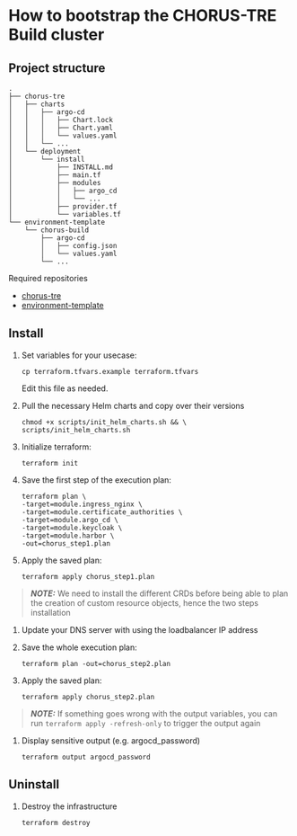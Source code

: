# How to bootstrap the CHORUS-TRE Build cluster

## Project structure

```
.
├── chorus-tre
│   ├── charts
│   │   ├── argo-cd
│   │   │   ├── Chart.lock
│   │   │   ├── Chart.yaml
│   │   │   └── values.yaml
│   │   └── ...
│   └── deployment
│       └── install
│           ├── INSTALL.md
│           ├── main.tf
│           ├── modules
│           │   ├── argo_cd
│           │   └── ...
│           ├── provider.tf
│           └── variables.tf
└── environment-template
    └── chorus-build
        ├── argo-cd
        │   ├── config.json
        │   └── values.yaml
        └── ...

```

Required repositories

- [chorus-tre](https://github.com/CHORUS-TRE/chorus-tre)
- [environment-template](https://github.com/CHORUS-TRE/environment-template)

## Install

1. Set variables for your usecase:

    ```
    cp terraform.tfvars.example terraform.tfvars
    ```

    Edit this file as needed.

1. Pull the necessary Helm charts and copy over their versions

    ```
    chmod +x scripts/init_helm_charts.sh && \
    scripts/init_helm_charts.sh
    ```

1. Initialize terraform:

    ```
    terraform init
    ```

1. Save the first step of the execution plan:

    ```
    terraform plan \
    -target=module.ingress_nginx \
    -target=module.certificate_authorities \
    -target=module.argo_cd \
    -target=module.keycloak \
    -target=module.harbor \
    -out=chorus_step1.plan
    ```

1. Apply the saved plan:

    ```
    terraform apply chorus_step1.plan
    ```

> **_NOTE:_** We need to install the different CRDs before being able to plan the creation of custom resource objects, hence the two steps installation

1. Update your DNS server with using the loadbalancer IP address

1. Save the whole execution plan:

    ```
    terraform plan -out=chorus_step2.plan
    ```

1. Apply the saved plan:

    ```
    terraform apply chorus_step2.plan
    ```

> **_NOTE:_** If something goes wrong with the output variables, you can run
```terraform apply -refresh-only``` to trigger the output again

1. Display sensitive output (e.g. argocd_password)
    ```
    terraform output argocd_password
    ```

## Uninstall

1. Destroy the infrastructure

    ```
    terraform destroy
    ```
